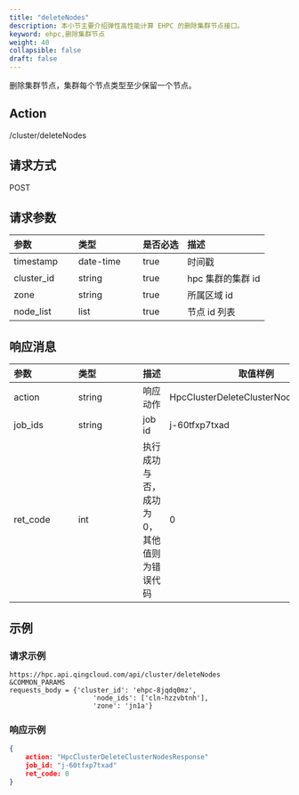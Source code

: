 ```yaml
---
title: "deleteNodes"
description: 本小节主要介绍弹性高性能计算 EHPC 的删除集群节点接口。 
keyword: ehpc,删除集群节点
weight: 40
collapsible: false
draft: false
---
```


删除集群节点，集群每个节点类型至少保留一个节点。

## Action

/cluster/deleteNodes

## 请求方式

POST

## 请求参数

| <span style="display:inline-block;width:100px">参数</span> | <span style="display:inline-block;width:100px">类型</span> | 是否必选 | 描述              |
| :--------------------------------------------------------- | :--------------------------------------------------------- | :------- | :---------------- |
| timestamp                                                  | date-time                                                  | true     | 时间戳            |
| cluster_id                                                 | string                                                     | true     | hpc 集群的集群 id |
| zone                                                       | string                                                     | true     | 所属区域 id       |
| node_list                                                  | list                                                       | true     | 节点 id 列表      |

## 响应消息

| <span style="display:inline-block;width:100px">参数</span> | <span style="display:inline-block;width:100px">类型</span> | 描述                                      | 取值样例                             |
| :--------------------------------------------------------- | :--------------------------------------------------------- | :---------------------------------------- | ------------------------------------ |
| action                                                     | string                                                     | 响应动作                                  | HpcClusterDeleteClusterNodesResponse |
| job_ids                                                    | string                                                     | job id                                    | j-60tfxp7txad                        |
| ret_code                                                   | int                                                        | 执行成功与否，成功为0，其他值则为错误代码 | 0                                    |

## 示例

### 请求示例

```url
https://hpc.api.qingcloud.com/api/cluster/deleteNodes
&COMMON_PARAMS
requests_body = {'cluster_id': 'ehpc-8jqdq0mz',
                     'node_ids': ['cln-hzzvbtnh'],
                     'zone': 'jn1a'}
```

### 响应示例

```json
{
	action: "HpcClusterDeleteClusterNodesResponse"
	job_id: "j-60tfxp7txad"
	ret_code: 0
}
```
